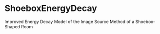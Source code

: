 # ShoeboxEnergyDecay
Improved Energy Decay Model of the Image Source Method of a Shoebox-Shaped Room
